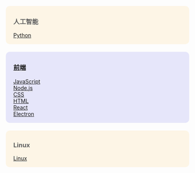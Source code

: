 
<!--  
<style>
    main{
        box-sizing: border-box;
        width:90vw;
        position: absolute;
        left:5vw;
        display:flex;
        flex-wrap: wrap;
        gap:20px;
    }

    main > a{
        display: block;
        box-sizing: border-box;
        background: oldLace;
        border-radius: 10px;
        min-width: 150px;
        min-height: 150px;
        display: flex;
        justify-content: center;
        align-items: center;
    }

</style>
<main>
    <a href="前端/前端——index" style="background:lavender">前端</a>
    <a href="前端/Electron——Electron" style="background:MintCream">Electron</a>
    <a href="前端/React——React" style="background:MistyRose">React</a>
    <a href="前端/React-Native——安卓平台打包" style="background:PeachPuff">React<br>Native</a>

</main>
-->


<style>
    blockquote{
        background: oldLace;
        padding: 5px  20px 1px;
        margin-top: 20px;
        border-radius: 10px;
        border: none;
    }
    blockquote:nth-of-type(even){
        background: lavender;
    }
</style>


>  ###  人工智能
> [Python](Python/Python——index)


>  ###  [前端](前端/前端——index)
>  [JavaScript](前端/前端——index#javascript)       
>  [Node.js](前端/前端——index#nodejs)       
>  [CSS](前端/前端——index#css)       
>  [HTML](前端/前端——index#html)       
>  [React](前端/前端——index#react)       
>  [Electron](前端/前端——index#electron)       



>  ###  Linux
>  [Linux](Linux/Linux——index)



